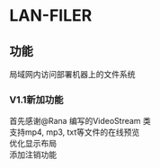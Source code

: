 # LAN-FILER
## 功能
局域网内访问部署机器上的文件系统

### V1.1新加功能
首先感谢@Rana 编写的VideoStream 类  
支持mp4, mp3, txt等文件的在线预览  
优化显示布局  
添加注销功能  


